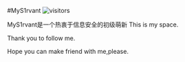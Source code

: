 #MyS1rvant     ![visitors](https://visitor-badge.laobi.icu/badge?page_id=MyServant.visitor-badge)

MyS1rvant是一个热衷于信息安全的初级萌新
This is my space.

Thank you to follow me.

Hope you can make friend with me,please.
